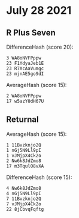 # July 28 2021

## R Plus Seven

DifferenceHash (score 20):

~~~
3 WA8oNVFPppw
23 F1YdyaJeb1E
23 R7XcAaVumgc
23 mjnAE5go9dI
~~~

AverageHash (score 15):

~~~
2 WA8oNVFPppw
17 w5azY0dH67U
~~~

## Returnal

AverageHash (score 15):

~~~
1 11Bvzknjo2Q
1 nGj5N9Ll9pI
1 vJMjpX4Ck2o
2 Nw6k8JdZmo8
17 m3TqulO8vXA
~~~

DifferenceHash (score 15):

~~~
4 Nw6k8JdZmo8
4 nGj5N9Ll9pI
7 11Bvzknjo2Q
7 vJMjpX4Ck2o
22 8jCbvqFqftg
~~~
